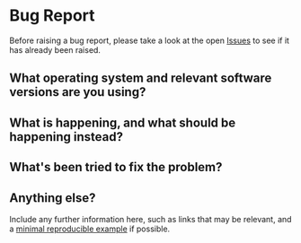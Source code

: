 # Bug Report
Before raising a bug report, please take a look at the open [Issues](https://github.com/best-practice-and-impact/govcookiecutter/issues) to see if it has already been raised.

## What operating system and relevant software versions are you using?

## What is happening, and what should be happening instead?

## What's been tried to fix the problem?

## Anything else?
Include any further information here, such as links that may be relevant, and a [minimal reproducible example](https://stackoverflow.com/help/minimal-reproducible-example) if possible.